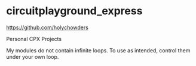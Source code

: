 # circuitplayground_express
https://github.com/holychowders

Personal CPX Projects

My modules do not contain infinite loops. To use as intended, control them under your own loop.
